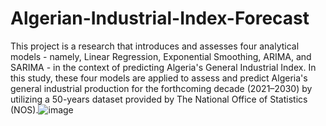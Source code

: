 # Algerian-Industrial-Index-Forecast
This project is a research that introduces and assesses four analytical models - namely, Linear Regression, Exponential Smoothing, ARIMA, and SARIMA - in the context of predicting Algeria's General Industrial Index. In this study, these four models are applied to assess and predict Algeria's general industrial production for the forthcoming decade (2021–2030) by utilizing a 50-years dataset provided by The National Office of Statistics (NOS).![image](https://github.com/siham-bouguern/Algerian-Industrial-Index-Forecast/assets/140173145/8e84ece8-0ad5-42b1-8700-6913afb4b7ac)

